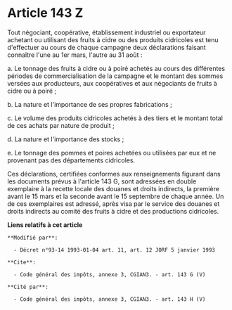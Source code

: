 # Article 143 Z

Tout négociant, coopérative, établissement industriel ou exportateur achetant ou utilisant des fruits à cidre ou des produits
cidricoles est tenu d'effectuer au cours de chaque campagne deux déclarations faisant connaître l'une au 1er mars, l'autre au
31 août : 

a. Le tonnage des fruits à cidre ou à poiré achetés au cours des différentes périodes de commercialisation de la campagne et
le montant des sommes versées aux producteurs, aux coopératives et aux négociants de fruits à cidre ou à poiré ; 

b. La nature et l'importance de ses propres fabrications ; 

c. Le volume des produits cidricoles achetés à des tiers et le montant total de ces achats par nature de produit ; 

d. La nature et l'importance des stocks ; 

e. Le tonnage des pommes et poires achetées ou utilisées par eux et ne provenant pas des départements cidricoles. 

Ces déclarations, certifiées conformes aux renseignements figurant dans les documents prévus à l'article 143 G, sont
adressées en double exemplaire à la recette locale des douanes et droits indirects, la première avant le 15 mars et la
seconde avant le 15 septembre de chaque année. Un de ces exemplaires est adressé, après visa par le service des douanes et
droits indirects au comité des fruits à cidre et des productions cidricoles.

**Liens relatifs à cet article**

	**Modifié par**:

	  - Décret n°93-14 1993-01-04 art. 11, art. 12 JORF 5 janvier 1993

	**Cite**:

	  - Code général des impôts, annexe 3, CGIAN3. - art. 143 G (V)

	**Cité par**:

	  - Code général des impôts, annexe 3, CGIAN3. - art. 143 H (V)
